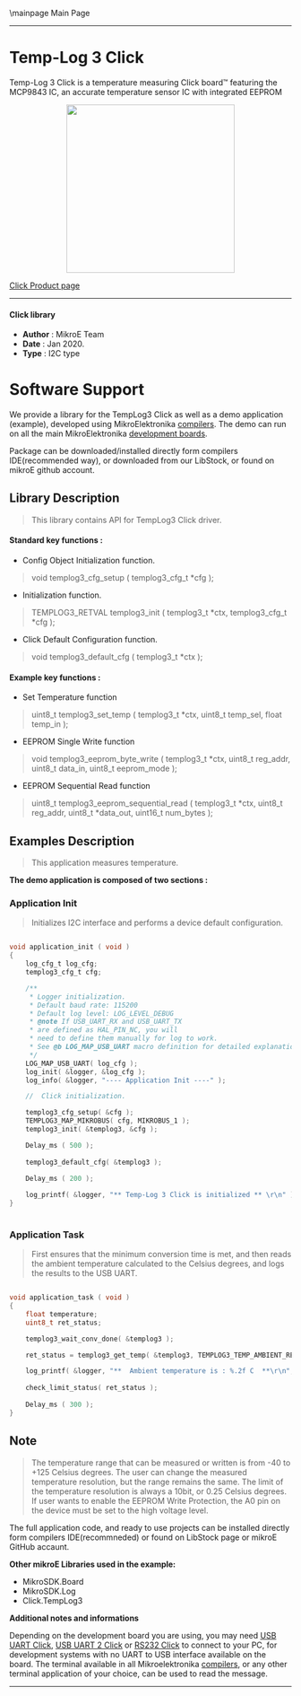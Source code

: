 \mainpage Main Page
 
---
# Temp-Log 3 Click

Temp-Log 3 Click is a temperature measuring Click board™ featuring the MCP9843 IC, an accurate temperature sensor IC with integrated EEPROM

<p align="center">
  <img src="https://download.mikroe.com/images/click_for_ide/templog3_click.png" height=300px>
</p>

[Click Product page](https://www.mikroe.com/temp-log-3-click)

---


#### Click library 

- **Author**        : MikroE Team
- **Date**          : Jan 2020.
- **Type**          : I2C type


# Software Support

We provide a library for the TempLog3 Click 
as well as a demo application (example), developed using MikroElektronika 
[compilers](https://shop.mikroe.com/compilers). 
The demo can run on all the main MikroElektronika [development boards](https://shop.mikroe.com/development-boards).

Package can be downloaded/installed directly form compilers IDE(recommended way), or downloaded from our LibStock, or found on mikroE github account. 

## Library Description

> This library contains API for TempLog3 Click driver.

#### Standard key functions :

- Config Object Initialization function.
> void templog3_cfg_setup ( templog3_cfg_t *cfg ); 
 
- Initialization function.
> TEMPLOG3_RETVAL templog3_init ( templog3_t *ctx, templog3_cfg_t *cfg );

- Click Default Configuration function.
> void templog3_default_cfg ( templog3_t *ctx );


#### Example key functions :

- Set Temperature function
> uint8_t templog3_set_temp ( templog3_t *ctx, uint8_t temp_sel, float temp_in );
 
- EEPROM Single Write function
> void templog3_eeprom_byte_write ( templog3_t *ctx, uint8_t reg_addr, uint8_t data_in, uint8_t eeprom_mode );

- EEPROM Sequential Read function
> uint8_t templog3_eeprom_sequential_read ( templog3_t *ctx, uint8_t reg_addr, uint8_t *data_out, uint16_t num_bytes );

## Examples Description

> This application measures temperature.

**The demo application is composed of two sections :**

### Application Init 

> Initializes I2C interface and performs a device default configuration.

```c

void application_init ( void )
{
    log_cfg_t log_cfg;
    templog3_cfg_t cfg;

    /** 
     * Logger initialization.
     * Default baud rate: 115200
     * Default log level: LOG_LEVEL_DEBUG
     * @note If USB_UART_RX and USB_UART_TX 
     * are defined as HAL_PIN_NC, you will 
     * need to define them manually for log to work. 
     * See @b LOG_MAP_USB_UART macro definition for detailed explanation.
     */
    LOG_MAP_USB_UART( log_cfg );
    log_init( &logger, &log_cfg );
    log_info( &logger, "---- Application Init ----" );

    //  Click initialization.

    templog3_cfg_setup( &cfg );
    TEMPLOG3_MAP_MIKROBUS( cfg, MIKROBUS_1 );
    templog3_init( &templog3, &cfg );

    Delay_ms ( 500 );
    
    templog3_default_cfg( &templog3 );
    
    Delay_ms ( 200 );

    log_printf( &logger, "** Temp-Log 3 Click is initialized ** \r\n" );
}
  
```

### Application Task

> First ensures that the minimum conversion time is met, and then reads the
> ambient temperature calculated to the Celsius degrees, and logs the results to the USB UART.

```c

void application_task ( void )
{
    float temperature;
    uint8_t ret_status;

    templog3_wait_conv_done( &templog3 );

    ret_status = templog3_get_temp( &templog3, TEMPLOG3_TEMP_AMBIENT_REG, &temperature );

    log_printf( &logger, "**  Ambient temperature is : %.2f C  **\r\n", temperature );
    
    check_limit_status( ret_status );
    
    Delay_ms ( 300 );
}

```

## Note

> The temperature range that can be measured or written is from -40 to +125 Celsius degrees.
> The user can change the measured temperature resolution, but the range remains the same.
> The limit of the temperature resolution is always a 10bit, or 0.25 Celsius degrees.
> If user wants to enable the EEPROM Write Protection, the A0 pin on the device 
> must be set to the high voltage level.

The full application code, and ready to use projects can be  installed directly form compilers IDE(recommneded) or found on LibStock page or mikroE GitHub accaunt.

**Other mikroE Libraries used in the example:** 

- MikroSDK.Board
- MikroSDK.Log
- Click.TempLog3

**Additional notes and informations**

Depending on the development board you are using, you may need 
[USB UART Click](https://shop.mikroe.com/usb-uart-click), 
[USB UART 2 Click](https://shop.mikroe.com/usb-uart-2-click) or 
[RS232 Click](https://shop.mikroe.com/rs232-click) to connect to your PC, for 
development systems with no UART to USB interface available on the board. The 
terminal available in all Mikroelektronika 
[compilers](https://shop.mikroe.com/compilers), or any other terminal application 
of your choice, can be used to read the message.



---
